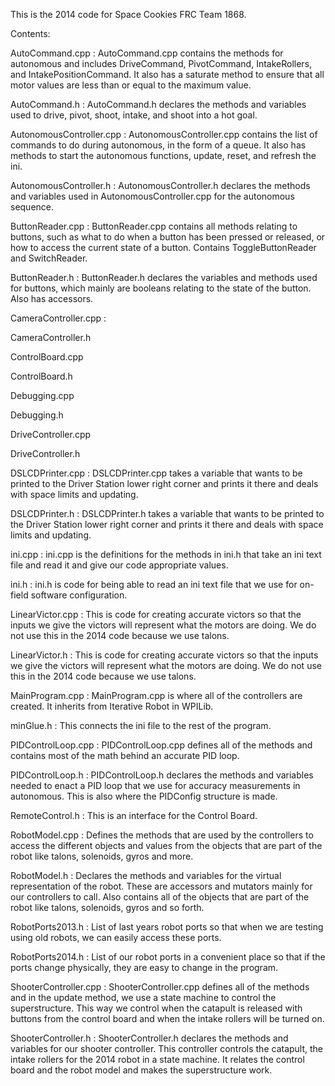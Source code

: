 This is the 2014 code for Space Cookies FRC Team 1868.

Contents:

AutoCommand.cpp :
  AutoCommand.cpp contains the methods for autonomous and includes DriveCommand, PivotCommand, IntakeRollers, and
  IntakePositionCommand. It also has a saturate method to ensure that all motor values are less than or equal to
  the maximum value.

AutoCommand.h :
  AutoCommand.h declares the methods and variables used to drive, pivot, shoot, intake, and shoot into a hot goal.

AutonomousController.cpp :
  AutonomousController.cpp contains the list of commands to do during autonomous, in the form of a queue. It also
  has methods to start the autonomous functions, update, reset, and refresh the ini.

AutonomousController.h :
  AutonomousController.h declares the methods and variables used in AutonomousController.cpp for the autonomous
  sequence.

ButtonReader.cpp :
  ButtonReader.cpp contains all methods relating to buttons, such as what to do when a button has been pressed
  or released, or how to access the current state of a button. Contains ToggleButtonReader and SwitchReader.

ButtonReader.h :
  ButtonReader.h declares the variables and methods used for buttons, which mainly are booleans relating to the
  state of the button. Also has accessors.

CameraController.cpp :
  

CameraController.h

ControlBoard.cpp

ControlBoard.h

Debugging.cpp

Debugging.h

DriveController.cpp

DriveController.h

DSLCDPrinter.cpp :
  DSLCDPrinter.cpp takes a variable that wants to be printed to the Driver Station lower right corner and prints it there and deals with space limits and updating.

DSLCDPrinter.h :
  DSLCDPrinter.h takes a variable that wants to be printed to the Driver Station lower right corner and prints it there and deals with space limits and updating.

ini.cpp :
  ini.cpp is the definitions for the methods in ini.h that take an ini text file and read it and give our code appropriate values.

ini.h :
  ini.h is code for being able to read an ini text file that we use for on-field software configuration.

LinearVictor.cpp :
    This is code for creating accurate victors so that the inputs we give the victors will represent what the motors are doing. We do not use this in the 2014 code because we use talons.
    
LinearVictor.h :
  This is code for creating accurate victors so that the inputs we give the victors will represent what the motors are doing. We do not use this in the 2014 code because we use talons.

MainProgram.cpp :
  MainProgram.cpp is where all of the controllers are created. It inherits from Iterative Robot in WPILib. 

minGlue.h :
  This connects the ini file to the rest of the program.

PIDControlLoop.cpp :
  PIDControlLoop.cpp defines all of the methods and contains most of the math behind an accurate PID loop.

PIDControlLoop.h :
  PIDControlLoop.h declares the methods and variables needed to enact a PID loop that we use for accuracy measurements in autonomous. This is also where the PIDConfig structure is made.

RemoteControl.h :
  This is an interface for the Control Board.
  
RobotModel.cpp :
  Defines the methods that are used by the controllers to access the different objects and values from the objects that are part of the robot like talons, solenoids, gyros and more.
  
RobotModel.h :
  Declares the methods and variables for the virtual representation of the robot. These are accessors and mutators mainly for our controllers to call. Also contains all of the objects that are part of the robot like talons, solenoids, gyros and so forth.
  
RobotPorts2013.h :
  List of last years robot ports so that when we are testing using old robots, we can easily access these ports.
  
RobotPorts2014.h :
  List of our robot ports in a convenient place so that if the ports change physically, they are easy to change in the program.
  
ShooterController.cpp :
  ShooterController.cpp defines all of the methods and in the update method, we use a state machine to control the superstructure. This way we control when the catapult is released with buttons from the control board and when the intake rollers will be turned on. 
  
ShooterController.h :
  ShooterController.h declares the methods and variables for our shooter controller. This controller controls the catapult, the intake rollers for the 2014 robot in a state machine. It relates the control board and the robot model and makes the superstructure work.
